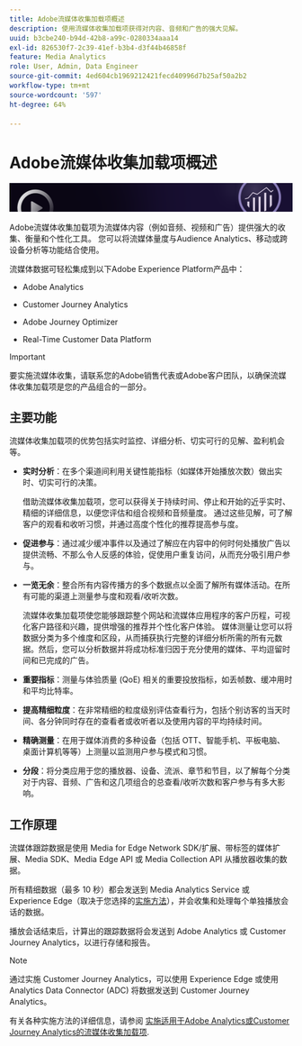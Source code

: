 ```yaml
---
title: Adobe流媒体收集加载项概述
description: 使用流媒体收集加载项获得对内容、音频和广告的强大见解。
uuid: b3cbe240-b94d-42b8-a99c-0280334aaa14
exl-id: 826530f7-2c39-41ef-b3b4-d3f44b46858f
feature: Media Analytics
role: User, Admin, Data Engineer
source-git-commit: 4ed604cb1969212421fecd40996d7b25af50a2b2
workflow-type: tm+mt
source-wordcount: '597'
ht-degree: 64%

---
```


# Adobe流媒体收集加载项概述

![横幅](./assets/media_analytics_banner.png)

Adobe流媒体收集加载项为流媒体内容（例如音频、视频和广告）提供强大的收集、衡量和个性化工具。 您可以将流媒体量度与Audience Analytics、移动或跨设备分析等功能结合使用。

流媒体数据可轻松集成到以下Adobe Experience Platform产品中：

* Adobe Analytics

* Customer Journey Analytics

* Adobe Journey Optimizer

* Real-Time Customer Data Platform

>[!IMPORTANT]
>
>要实施流媒体收集，请联系您的Adobe销售代表或Adobe客户团队，以确保流媒体收集加载项是您的产品组合的一部分。

## 主要功能

流媒体收集加载项的优势包括实时监控、详细分析、切实可行的见解、盈利机会等。

* **实时分析**：在多个渠道间利用关键性能指标（如媒体开始播放次数）做出实时、切实可行的决策。

  借助流媒体收集加载项，您可以获得关于持续时间、停止和开始的近乎实时、精细的详细信息，以便您评估和组合视频和音频量度。 通过这些见解，可了解客户的观看和收听习惯，并通过高度个性化的推荐提高参与度。

* **促进参与**：通过减少缓冲事件以及通过了解应在内容中的何时何处播放广告以提供流畅、不那么令人反感的体验，促使用户重复访问，从而充分吸引用户参与。

* **一览无余**：整合所有内容传播方的多个数据点以全面了解所有媒体活动。在所有可能的渠道上测量参与度和观看/收听次数。

  流媒体收集加载项使您能够跟踪整个网站和流媒体应用程序的客户历程，可视化客户路径和兴趣，提供增强的推荐并个性化客户体验。  媒体测量让您可以将数据分类为多个维度和区段，从而捕获执行完整的详细分析所需的所有元数据。然后，您可以分析数据并将成功标准归因于充分使用的媒体、平均逗留时间和已完成的广告。

* **重要指标**：测量与体验质量 (QoE) 相关的重要投放指标，如丢帧数、缓冲用时和平均比特率。

* **提高精细粒度**：在非常精细的粒度级别评估查看行为，包括个别访客的当天时间、各分钟同时存在的查看者或收听者以及使用内容的平均持续时间。

* **精确测量**：在用于媒体消费的多种设备（包括 OTT、智能手机、平板电脑、桌面计算机等等）上测量以监测用户参与模式和习惯。

* **分段**：将分类应用于您的播放器、设备、流派、章节和节目，以了解每个分类对于内容、音频、广告和这几项组合的总查看/收听次数和客户参与有多大影响。


## 工作原理

流媒体跟踪数据是使用 Media for Edge Network SDK/扩展、带标签的媒体扩展、Media SDK、Media Edge API 或 Media Collection API 从播放器收集的数据。

所有精细数据（最多 10 秒）都会发送到 Media Analytics Service 或 Experience Edge（取决于您选择的[实施方法](/help/implementation/overview.md)），并会收集和处理每个单独播放会话的数据。

播放会话结束后，计算出的跟踪数据将会发送到 Adob&#x200B;e Analytics 或 Customer Journey Analytics，以进行存储和报告。

>[!NOTE]
>
>通过实施 Customer Journey Analytics，可以使用 Experience Edge 或使用 Analytics Data Connector (ADC) 将数据发送到 Customer Journey Analytics。


有关各种实施方法的详细信息，请参阅 [实施适用于Adobe Analytics或Customer Journey Analytics的流媒体收集加载项](/help/implementation/overview.md).
